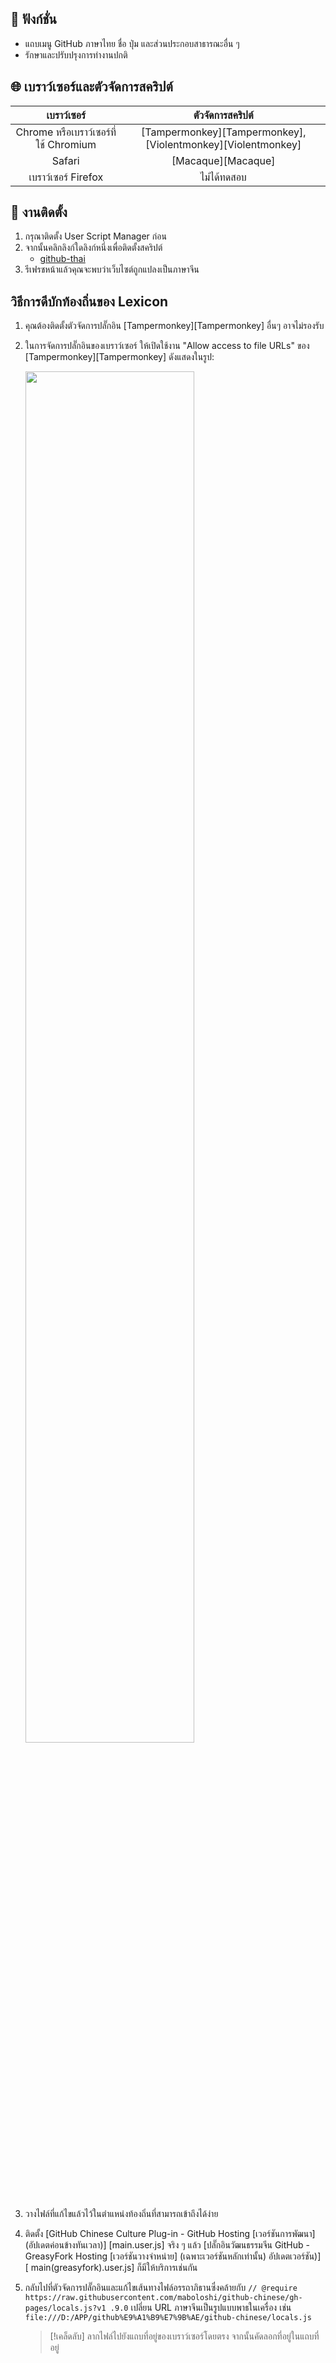 
## 🚩 ฟังก์ชั่น

- แถบเมนู GitHub ภาษาไทย ชื่อ ปุ่ม และส่วนประกอบสาธารณะอื่น ๆ
- รักษาและปรับปรุงการทำงานปกติ
## 🌐 เบราว์เซอร์และตัวจัดการสคริปต์

เบราว์เซอร์ | ตัวจัดการสคริปต์
:---------------------------------: | :----------:
Chrome หรือเบราว์เซอร์ที่ใช้ Chromium | [Tampermonkey][Tampermonkey],[Violentmonkey][Violentmonkey]
Safari | [Macaque][Macaque]
เบราว์เซอร์ Firefox | ไม่ได้ทดสอบ

## 💽 งานติดตั้ง
1. กรุณาติดตั้ง User Script Manager ก่อน
1. จากนั้นคลิกลิงก์ใดลิงก์หนึ่งเพื่อติดตั้งสคริปต์
    - [github-thai](https://github.com/watchakorn-18k/github-thai/raw/gh-pages/mainTh.js)
1. รีเฟรชหน้าแล้วคุณจะพบว่าเว็บไซต์ถูกแปลงเป็นภาษาจีน

## วิธีการดีบักท้องถิ่นของ Lexicon
1. คุณต้องติดตั้งตัวจัดการปลั๊กอิน [Tampermonkey][Tampermonkey] อื่นๆ อาจไม่รองรับ
1. ในการจัดการปลั๊กอินของเบราว์เซอร์ ให้เปิดใช้งาน "Allow access to file URLs" ของ [Tampermonkey][Tampermonkey] ดังแสดงในรูป:

    <picture>
      <source media="(prefers-color-scheme: light)" srcset="https://raw.githubusercontent.com/maboloshi/github-chinese/gh-pages/preview/允许访问文件网址-light.png"/>
      <source media="(prefers-color-scheme: dark)" srcset="https://raw.githubusercontent.com/maboloshi/github-chinese/gh-pages/preview/允许访问文件网址-dark.png"/>
      <img src="https://raw.githubusercontent.com/maboloshi/github-chinese/gh-pages/preview/允许访问文件网址-light.png" width="75%" />
    </picture>

1. วางไฟล์ที่แก้ไขแล้วไว้ในตำแหน่งท้องถิ่นที่สามารถเข้าถึงได้ง่าย
1. ติดตั้ง [GitHub Chinese Culture Plug-in - GitHub Hosting [เวอร์ชันการพัฒนา] (อัปเดตค่อนข้างทันเวลา)] [main.user.js] จริง ๆ แล้ว [ปลั๊กอินวัฒนธรรมจีน GitHub - GreasyFork Hosting [เวอร์ชันวางจำหน่าย] (เฉพาะเวอร์ชันหลักเท่านั้น) อัปเดตเวอร์ชัน)] [ main(greasyfork).user.js] ก็มีให้บริการเช่นกัน
1. กลับไปที่ตัวจัดการปลั๊กอินและแก้ไขเส้นทางไฟล์อรรถาภิธานซึ่งคล้ายกับ `// @require https://raw.githubusercontent.com/maboloshi/github-chinese/gh-pages/locals.js?v1 .9.0`
    เปลี่ยน URL ภาษาจีนเป็นรูปแบบพาธในเครื่อง เช่น `file:///D:/APP/github%E9%A1%B9%E7%9B%AE/github-chinese/locals.js`

   > [!เคล็ดลับ]
   > ลากไฟล์ไปยังแถบที่อยู่ของเบราว์เซอร์โดยตรง จากนั้นคัดลอกที่อยู่ในแถบที่อยู่
